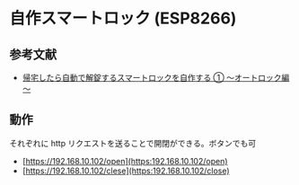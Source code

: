 # 自作スマートロック (ESP8266)

## 参考文献

- [帰宅したら自動で解錠するスマートロックを自作する ① ～オートロック編～](https://ppdr.softether.net/smartlock-1)

## 動作

それぞれに http リクエストを送ることで開閉ができる。ボタンでも可

- [https://192.168.10.102/open](https:192.168.10.102/open)
- [https://192.168.10.102/clese](https:192.168.10.102/close)
